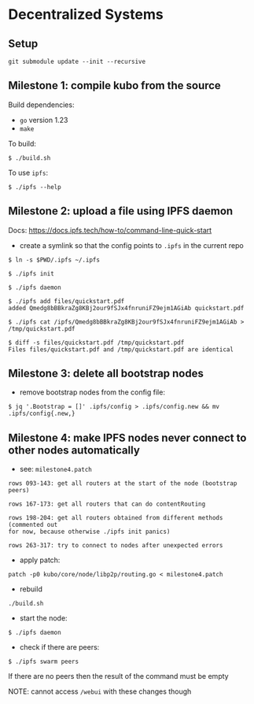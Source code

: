 # Decentralized Systems

## Setup

```
git submodule update --init --recursive
```


## Milestone 1: compile kubo from the source

Build dependencies:
- `go` version 1.23
- `make`

To build:
```
$ ./build.sh
```

To use `ipfs`:
```
$ ./ipfs --help
```


## Milestone 2: upload a file using IPFS daemon

Docs: https://docs.ipfs.tech/how-to/command-line-quick-start

- create a symlink so that the config points to `.ipfs` in the current repo
```
$ ln -s $PWD/.ipfs ~/.ipfs
```

```
$ ./ipfs init
```

```
$ ./ipfs daemon
```

```
$ ./ipfs add files/quickstart.pdf
added Qmedg8bBBkraZg8KBj2our9fSJx4fnruniFZ9ejm1AGiAb quickstart.pdf
```

```
$ ./ipfs cat /ipfs/Qmedg8bBBkraZg8KBj2our9fSJx4fnruniFZ9ejm1AGiAb > /tmp/quickstart.pdf
```

```
$ diff -s files/quickstart.pdf /tmp/quickstart.pdf
Files files/quickstart.pdf and /tmp/quickstart.pdf are identical
```


## Milestone 3: delete all bootstrap nodes

- remove bootstrap nodes from the config file:
```
$ jq '.Bootstrap = []' .ipfs/config > .ipfs/config.new && mv .ipfs/config{.new,}
```


## Milestone 4: make IPFS nodes never connect to other nodes automatically

- see: `milestone4.patch`
```
rows 093-143: get all routers at the start of the node (bootstrap peers)

rows 167-173: get all routers that can do contentRouting

rows 198-204: get all routers obtained from different methods (commented out
for now, because otherwise ./ipfs init panics)

rows 263-317: try to connect to nodes after unexpected errors
```

- apply patch:
```
patch -p0 kubo/core/node/libp2p/routing.go < milestone4.patch
```

- rebuild
```
./build.sh
```

- start the node:
```
$ ./ipfs daemon
```

- check if there are peers:
```
$ ./ipfs swarm peers
```

If there are no peers then the result of the command must be empty

NOTE: cannot access `/webui` with these changes though
